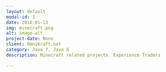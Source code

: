 ```yaml
---
layout: default
modal-id: 1
date: 2016-01-13
img: minecraft.png
alt: image-alt
project-date: None
client: OmniKraft.net
category: Java 7, Java 8
description: Minecraft related projects. Experience Traders

---
```


